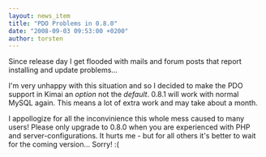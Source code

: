 ```yaml
---
layout: news_item
title: "PDO Problems in 0.8.0"
date: "2008-09-03 09:53:00 +0200"
author: torsten
---
```


Since release day I get flooded with mails and forum posts that report installing and update problems...

I'm very unhappy with this situation and so I decided to make the PDO support in Kimai an *option* not the *default*.
0.8.1 will work with normal MySQL again. This means a lot of extra work and may take about a month.

I appollogize for all the inconvinience this whole mess caused to many users!
Please only upgrade to 0.8.0 when you are experienced with PHP and server-configurations.
It hurts me - but for all others it's better to wait for the coming version... Sorry! :(